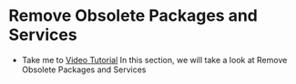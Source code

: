 #  Remove Obsolete Packages and Services 
  - Take me to [Video Tutorial](https://kodekloud.com/courses/1378608/lectures/31704436)
  In this section, we will take a look at Remove Obsolete Packages and Services
